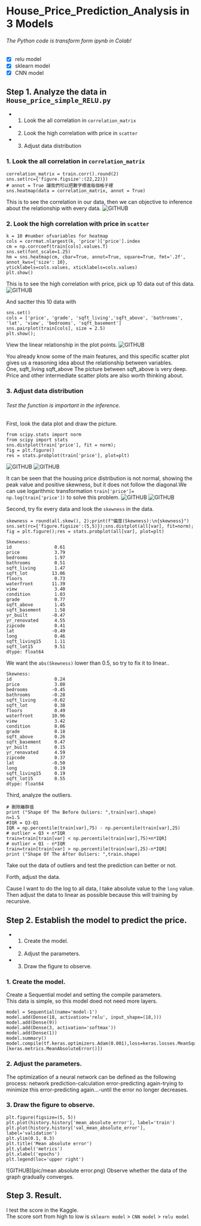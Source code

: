 # House_Price_Prediction_Analysis in 3 Models
###### The Python code is transform form ipynb in Colab!

- [x] relu model
- [x] sklearn model
- [x] CNN model

## Step 1. Analyze the data in ```House_price_simple_RELU.py```
* 1. Look the all correlation in ```correlation_matrix```
* 2. Look the high correlation with price in ```scatter```
* 3. Adjust data distribution

### 1. Look the all correlation in ```correlation_matrix```

```
correlation_matrix = train.corr().round(2)
sns.set(rc={'figure.figsize':(22,22)})
# annot = True 讓我們可以把數字標進每個格子裡
sns.heatmap(data = correlation_matrix, annot = True)
```
This is to see the correlation in our data, then we can objective to inference about the relationship with every data.
![GITHUB](pic/correlation_map.png)

### 2. Look the high correlation with price in ```scatter```

```
k = 10 #number ofvariables for heatmap
cols = corrmat.nlargest(k, 'price')['price'].index
cm = np.corrcoef(train[cols].values.T)
sns.set(font_scale=1.25)
hm = sns.heatmap(cm, cbar=True, annot=True, square=True, fmt='.2f', annot_kws={'size': 10}, 
yticklabels=cols.values, xticklabels=cols.values)
plt.show()
```
This is to see the high correlation with price, pick up 10 data out of this data.
![GITHUB](pic/Price_realated.png)

And sactter this 10 data with 
```
sns.set()
cols = ['price', 'grade', 'sqft_living','sqft_above', 'bathrooms', 'lat', 'view', 'bedrooms', 'sqft_basement']
sns.pairplot(train[cols], size = 2.5)
plt.show();
```
View the linear relationship in the plot points.
![GITHUB](pic/total.png)

You already know some of the main features, and this specific scatter plot gives us a reasoning idea about the relationship between variables.<br>
One, sqft_living sqft_above The picture between sqft_above is very deep.<br>
Price and other intermediate scatter plots are also worth thinking about.<br>

### 3. Adjust data distribution
###### Test the function is important in the inference.

First, look the data plot and draw the picture.
```
from scipy.stats import norm
from scipy import stats
sns.distplot(train['price'], fit = norm);
fig = plt.figure()
res = stats.probplot(train['price'], plot=plt)
```
![GITHUB](pic/分布.png) 
![GITHUB](pic/plot.png)

It can be seen that the housing price distribution is not normal, showing the peak value and positive skewness, 
but it does not follow the diagonal.We can use logarithmic transformation ```train['price']= np.log(train['price'])``` to solve this problem.
![GITHUB](pic/分布_調整.png) 
![GITHUB](pic/plot_fix.png)

Second, try fix every data and look the ```skewness``` in the data.
```
skewness = round(all.skew(), 2);print(f"偏度(Skewness):\n{skewness}")
sns.set(rc={'figure.figsize':(5,5)});sns.distplot(all[var], fit=norm); fig = plt.figure();res = stats.probplot(all[var], plot=plt)
```
```
Skewness:
id                0.61
price             3.79
bedrooms          1.97
bathrooms         0.51
sqft_living       1.47
sqft_lot         13.06
floors            0.73
waterfront       11.39
view              3.40
condition         1.03
grade             0.77
sqft_above        1.45
sqft_basement     1.58
yr_built         -0.47
yr_renovated      4.55
zipcode           0.41
lat              -0.49
long              0.46
sqft_living15     1.11
sqft_lot15        9.51
dtype: float64
```
We want the ```abs(Skewness)``` lower than 0.5, so try to fix it to linear..<br>
```
Skewness:
id                0.24
price             3.80
bedrooms         -0.45
bathrooms        -0.28
sqft_living      -0.02
sqft_lot          0.38
floors            0.49
waterfront       10.96
view              3.42
condition         0.06
grade             0.18
sqft_above        0.26
sqft_basement     0.47
yr_built          0.15
yr_renovated      4.59
zipcode           0.37
lat              -0.50
long              0.19
sqft_living15     0.19
sqft_lot15        0.55
dtype: float64
```
Third, analyze the outliers.
```
# 刪除離群值
print ("Shape Of The Before Ouliers: ",train[var].shape)
n=1.5
#IQR = Q3-Q1
IQR = np.percentile(train[var],75) - np.percentile(train[var],25)
# outlier = Q3 + n*IQR 
train=train[train[var] < np.percentile(train[var],75)+n*IQR]
# outlier = Q1 - n*IQR 
train=train[train[var] > np.percentile(train[var],25)-n*IQR]
print ("Shape Of The After Ouliers: ",train.shape)
```
Take out the data of outliers and test the prediction can better or not.

Forth, adjust the data.

Cause I want to do the log to all data, I take absolute value to the ```long``` value.<br>
Then adjust the data to linear as possible because this will training by recursive.

## Step 2. Establish the model to predict the price.
* 1. Create the model.
* 2. Adjust the parameters.
* 3. Draw the figure to observe.

### 1. Create the model.

Create a Sequential model and setting the compile parameters.<br>
This data is simple, so this model doed not need more layers.<br>
```
model = Sequential(name='model-1')
model.add(Dense(18, activation='relu', input_shape=(18,)))
model.add(Dense(9))
model.add(Dense(3, activation='softmax'))
model.add(Dense(1))
model.summary()
model.compile(tf.keras.optimizers.Adam(0.001),loss=keras.losses.MeanSquaredError(),metrics=[keras.metrics.MeanAbsoluteError()])
```
### 2. Adjust the parameters.

The optimization of a neural network can be defined as the following process: network prediction-calculation error-predicting again-trying to minimize this error-predicting again...-until the error no longer decreases.

### 3. Draw the figure to observe.

```
plt.figure(figsize=(5, 5))
plt.plot(history.history['mean_absolute_error'], label='train')
plt.plot(history.history['val_mean_absolute_error'], label='validation')
plt.ylim(0.1, 0.3)
plt.title('Mean absolute error')
plt.ylabel('metrics')
plt.xlabel('epochs')
plt.legend(loc='upper right')
```
![GITHUB](pic/mean absolute error.png) 
Observe whether the data of the graph gradually converges. 

## Step 3. Result.

I test the score in the Kaggle.<br>
The score sort from high to low is ```sklearn model``` > ```CNN model``` > ```relu model```
